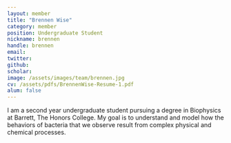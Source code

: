 ```yaml
---
layout: member
title: "Brennen Wise"
category: member 
position: Undergraduate Student
nickname: brennen
handle: brennen
email: 
twitter: 
github: 
scholar: 
image: /assets/images/team/brennen.jpg
cv: /assets/pdfs/BrennenWise-Resume-1.pdf
alum: false
---
```

I am a second year undergraduate student pursuing a degree in Biophysics at Barrett, The Honors College. My goal is to understand and model how the behaviors of bacteria that we observe result from complex physical and chemical processes. 